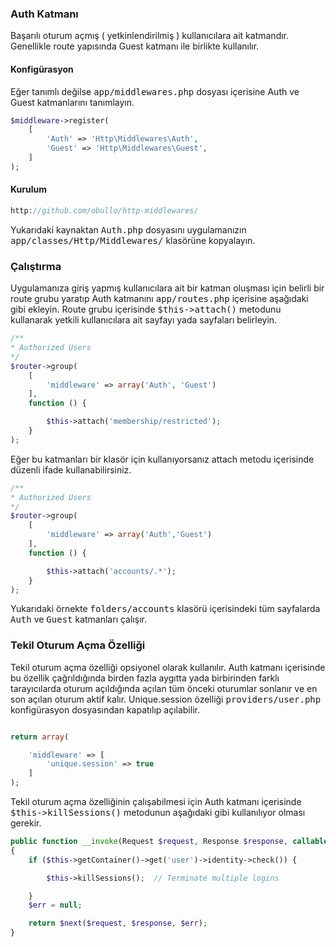 
### Auth Katmanı

Başarılı oturum açmış ( yetkinlendirilmiş ) kullanıcılara ait katmandır. Genellikle route yapısında Guest katmanı ile birlikte kullanılır.

<a name="auth-configuration"></a>

#### Konfigürasyon

Eğer tanımlı değilse <kbd>app/middlewares.php</kbd> dosyası içerisine Auth ve Guest katmanlarını tanımlayın.

```php
$middleware->register(
    [
        'Auth' => 'Http\Middlewares\Auth',
        'Guest' => 'Http\Middlewares\Guest',
    ]
);
```

#### Kurulum

```php
http://github.com/obullo/http-middlewares/
```

Yukarıdaki kaynaktan <kbd>Auth.php</kbd> dosyasını uygulamanızın <kbd>app/classes/Http/Middlewares/</kbd> klasörüne kopyalayın. 

### Çalıştırma

Uygulamanıza giriş yapmış kullanıcılara ait bir katman oluşması için belirli bir route grubu yaratıp Auth katmanını <kbd>app/routes.php</kbd> içerisine aşağıdaki gibi ekleyin. Route grubu içerisinde <kbd>$this->attach()</kbd> metodunu kullanarak yetkili kullanıcılara ait sayfayı yada sayfaları belirleyin.

```php
/**
* Authorized Users
*/
$router->group(
    [
        'middleware' => array('Auth', 'Guest')
    ],
    function () {

        $this->attach('membership/restricted');
    }
);
```

Eğer bu katmanları bir klasör için kullanıyorsanız attach metodu içerisinde düzenli ifade kullanabilirsiniz.

```php
/**
* Authorized Users
*/
$router->group(
    [
        'middleware' => array('Auth','Guest')
    ],
    function () {

        $this->attach('accounts/.*');
    }
);
```

Yukarıdaki örnekte <kbd>folders/accounts</kbd> klasörü içerisindeki tüm sayfalarda <kbd>Auth</kbd> ve <kbd>Guest</kbd> katmanları çalışır.

### Tekil Oturum Açma Özelliği

Tekil oturum açma özelliği opsiyonel olarak kullanılır. Auth katmanı içerisinde bu özellik çağrıldığında birden fazla aygıtta yada birbirinden farklı tarayıcılarda oturum açıldığında açılan tüm önceki oturumlar sonlanır ve en son açılan oturum aktif kalır. Unique.session özelliği <kbd>providers/user.php</kbd> konfigürasyon dosyasından kapatılıp açılabilir.

```php

return array(

    'middleware' => [
        'unique.session' => true
    ]
);
```

Tekil oturum açma özelliğinin çalışabilmesi için Auth katmanı içerisinde <kbd>$this->killSessions()</kbd> metodunun aşağıdaki gibi kullanılıyor olması gerekir.

```php
public function __invoke(Request $request, Response $response, callable $next = null)
{
    if ($this->getContainer()->get('user')->identity->check()) {

        $this->killSessions();  // Terminate multiple logins

    }
    $err = null;

    return $next($request, $response, $err);
}
```
